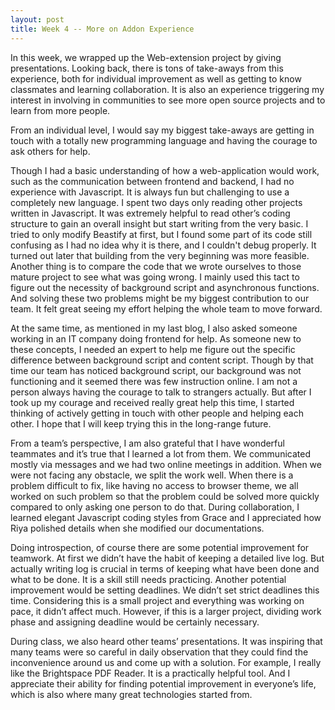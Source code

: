 ```yaml
---
layout: post
title: Week 4 -- More on Addon Experience
---
```


In this week, we wrapped up the Web-extension project by giving presentations. Looking back, there is tons of take-aways from this experience, both for individual improvement as well as getting to know classmates and learning collaboration. It is also an experience triggering my interest in involving in communities to see more open source projects and to learn from more people.

<!--more-->

From an individual level, I would say my biggest take-aways are getting in touch with a totally new programming language and having the courage to ask others for help.

Though I had a basic understanding of how a web-application would work, such as the communication between frontend and backend, I had no experience with Javascript. It is always fun but challenging to use a completely new language. I spent two days only reading other projects written in Javascript. It was extremely helpful to read other’s coding structure to gain an overall insight but start writing from the very basic. I tried to only modify Beastify at first, but I found some part of its code still confusing as I had no idea why it is there, and I couldn't debug properly. It turned out later that building from the very beginning was more feasible. Another thing is to compare the code that we wrote ourselves to those mature project to see what was going wrong. I mainly used this tact to figure out the necessity of background script and asynchronous functions. And solving these two problems might be my biggest contribution to our team. It felt great seeing my effort helping the whole team to move forward.

At the same time, as mentioned in my last blog, I also asked someone working in an IT company doing frontend for help. As someone new to these concepts, I needed an expert to help me figure out the specific difference between background script and content script. Though by that time our team has noticed background script, our background was not functioning and it seemed there was few instruction online. I am not a person always having the courage to talk to strangers actually. But after I took up my courage and received really great help this time, I started thinking of actively getting in touch with other people and helping each other. I hope that I will keep trying this in the long-range future.

From a team’s perspective, I am also grateful that I have wonderful teammates and it’s true that I learned a lot from them. We communicated mostly via messages and we had two online meetings in addition. When we were not facing any obstacle, we split the work well. When there is a problem difficult to fix, like having no access to browser theme, we all worked on such problem so that the problem could be solved more quickly compared to only asking one person to do that. During collaboration, I learned elegant Javascript coding styles from Grace and I appreciated how Riya polished details when she modified our documentations. 

Doing introspection, of course there are some potential improvement for teamwork. At first we didn’t have the habit of keeping a detailed live log. But actually writing log is crucial in terms of keeping what have been done and what to be done. It is a skill still needs practicing. Another potential improvement would be setting deadlines. We didn’t set strict deadlines this time. Considering this is a small project and everything was working on pace, it didn’t affect much. However, if this is a larger project, dividing work phase and assigning deadline would be certainly necessary. 

During class, we also heard other teams’ presentations. It was inspiring that many teams were so careful in daily observation that they could find the inconvenience around us and come up with a solution. For example, I really like the Brightspace PDF Reader. It is a practically helpful tool. And I appreciate their ability for finding potential improvement in everyone’s life, which is also where many great technologies started from. 